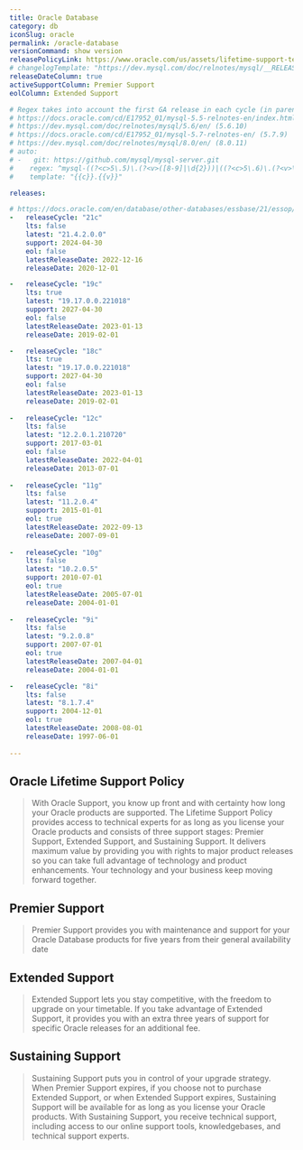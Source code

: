 ```yaml
---
title: Oracle Database
category: db
iconSlug: oracle
permalink: /oracle-database
versionCommand: show version
releasePolicyLink: https://www.oracle.com/us/assets/lifetime-support-technology-069183.pdf
# changelogTemplate: "https://dev.mysql.com/doc/relnotes/mysql/__RELEASE_CYCLE__/en/news-{{'__LATEST__'|replace:'.','-'}}.html"
releaseDateColumn: true
activeSupportColumn: Premier Support
eolColumn: Extended Support

# Regex takes into account the first GA release in each cycle (in parentheses)
# https://docs.oracle.com/cd/E17952_01/mysql-5.5-relnotes-en/index.html (5.5.8)
# https://dev.mysql.com/doc/relnotes/mysql/5.6/en/ (5.6.10)
# https://docs.oracle.com/cd/E17952_01/mysql-5.7-relnotes-en/ (5.7.9)
# https://dev.mysql.com/doc/relnotes/mysql/8.0/en/ (8.0.11)
# auto:
# -   git: https://github.com/mysql/mysql-server.git
#    regex: ^mysql-((?<c>5\.5)\.(?<v>([8-9]|\d{2}))|((?<c>5\.6)\.(?<v>\d{2}))|((?<c>5\.7)\.(?<v>([9]|\d{2})))|((?<c>8\.0)\.(?<v>(1[1-9]|[2-9]\d))))$
#    template: "{{c}}.{{v}}"

releases:

# https://docs.oracle.com/en/database/other-databases/essbase/21/essop/21.1.0.0.0-december-2020.html
-   releaseCycle: "21c"
    lts: false
    latest: "21.4.2.0.0"
    support: 2024-04-30
    eol: false
    latestReleaseDate: 2022-12-16
    releaseDate: 2020-12-01

-   releaseCycle: "19c"
    lts: true
    latest: "19.17.0.0.221018"
    support: 2027-04-30
    eol: false
    latestReleaseDate: 2023-01-13
    releaseDate: 2019-02-01

-   releaseCycle: "18c"
    lts: true
    latest: "19.17.0.0.221018"
    support: 2027-04-30
    eol: false
    latestReleaseDate: 2023-01-13
    releaseDate: 2019-02-01
  
-   releaseCycle: "12c"
    lts: false
    latest: "12.2.0.1.210720"
    support: 2017-03-01
    eol: false
    latestReleaseDate: 2022-04-01
    releaseDate: 2013-07-01
  
-   releaseCycle: "11g"
    lts: false
    latest: "11.2.0.4"
    support: 2015-01-01
    eol: true
    latestReleaseDate: 2022-09-13
    releaseDate: 2007-09-01
  
-   releaseCycle: "10g"
    lts: false
    latest: "10.2.0.5"
    support: 2010-07-01
    eol: true
    latestReleaseDate: 2005-07-01
    releaseDate: 2004-01-01
  
-   releaseCycle: "9i"
    lts: false
    latest: "9.2.0.8"
    support: 2007-07-01
    eol: true
    latestReleaseDate: 2007-04-01
    releaseDate: 2004-01-01

-   releaseCycle: "8i"
    lts: false
    latest: "8.1.7.4"
    support: 2004-12-01
    eol: true
    latestReleaseDate: 2008-08-01
    releaseDate: 1997-06-01
 
---
```



## Oracle Lifetime Support Policy

> With Oracle Support, you know up front and with certainty how long your Oracle products are supported. The
> Lifetime Support Policy provides access to technical experts for as long as you license your Oracle products and
> consists of three support stages: Premier Support, Extended Support, and Sustaining Support. It delivers
> maximum value by providing you with rights to major product releases so you can take full advantage of
> technology and product enhancements. Your technology and your business keep moving forward together.

## Premier Support

> Premier Support provides you with maintenance and support for your Oracle Database
> products for five years from their general availability date
  
## Extended Support
  
> Extended Support lets you stay competitive, with the freedom to upgrade on your
> timetable. If you take advantage of Extended Support, it provides you with
> an extra three years of support for specific Oracle releases for an additional fee.

## Sustaining Support
  
> Sustaining Support puts you in control of your upgrade strategy. When Premier Support expires, if you choose
> not to purchase Extended Support, or when Extended Support expires, Sustaining Support will be available for
> as long as you license your Oracle products. With Sustaining Support, you receive technical support, including
> access to our online support tools, knowledgebases, and technical support experts.
